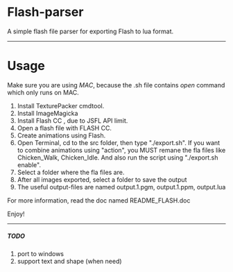 Flash-parser
============

A simple flash file parser for exporting Flash to lua format.

------------

Usage
=====
Make sure you are using *MAC*, because the .sh file contains *open* command which only runs on MAC.

1. Install TexturePacker cmdtool.
2. Install ImageMagicka
3. Install Flash CC , due to JSFL API limit.
4. Open a flash file with FLASH CC.
5. Create animations using Flash.
6. Open Terminal, cd to the src folder, then type "./export.sh".
   If you want to combine animations using "action", you MUST remane the fla files like Chicken_Walk, Chicken_Idle. And also run the script using "./export.sh enable".
7. Select a folder where the fla files are.
8. After all images exported, select a folder to save the output
9. The useful output-files are named output.1.pgm, output.1.ppm, output.lua

For more information, read the doc named README_FLASH.doc

Enjoy!
_____

##### TODO
1. port to windows
2. support text and shape (when need)


